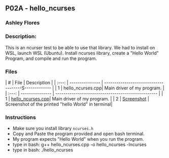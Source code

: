 ## P02A - hello_ncurses
### Ashley Flores
### Description:

This is an ncurser test to be able to use that library. We had to install on WSL, launch WSL (Ubuntu). Install ncurses library, create a "Hello World" Program, and compile and run the program.

### Files

|   #   | File             | Description                                        |
| :---: | ---------------  | -------------------------------------S------------- |
|   1   | hello_ncurses.cpp| Main driver of my program.                         |
| :---: | ---------------  | -------------------------------------------------- |
|   1   | [hello_ncurses.cpp](./hello_ncurses.cpp)| Main driver of my program. |
|   2   | [Screenshot](./hello_world_sc.png)      | Screenshot of the printed "hello World" in terminal|

### Instructions

- Make sure you install library `ncurses.h`
- Copy and Paste the program provided and open bash terminal.
- My program expects "Hello World" when you run the program.
- type in bash: g++ hello_ncurses.cpp -o hello_ncurses -lncurses
- type in bash: ./hello_ncurses


